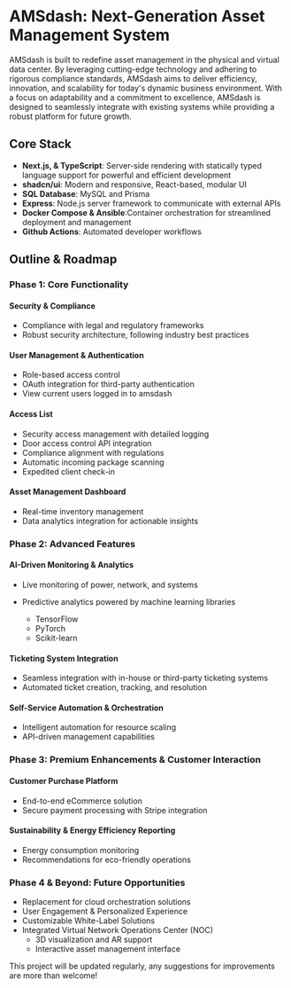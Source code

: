 # AMSdash: Next-Generation Asset Management System

AMSdash is built to redefine asset management in the physical and virtual data center. By leveraging cutting-edge technology and adhering to rigorous compliance standards, AMSdash aims to deliver efficiency, innovation, and scalability for today's dynamic business environment. With a focus on adaptability and a commitment to excellence, AMSdash is designed to seamlessly integrate with existing systems while providing a robust platform for future growth.

## Core Stack

- **Next.js, & TypeScript**: Server-side rendering with statically typed language support for powerful and efficient development
- **shadcn/ui**: Modern and responsive, React-based, modular UI
- **SQL Database**: MySQL and Prisma
- **Express**: Node.js server framework to communicate with external APIs
- **Docker Compose & Ansible**:Container orchestration for streamlined deployment and management
- **Github Actions**: Automated developer workflows

## Outline & Roadmap

### Phase 1: Core Functionality

#### Security & Compliance

- Compliance with legal and regulatory frameworks
- Robust security architecture, following industry best practices

#### User Management & Authentication

- Role-based access control
- OAuth integration for third-party authentication
- View current users logged in to amsdash

#### Access List

- Security access management with detailed logging
- Door access control API integration
- Compliance alignment with regulations
- Automatic incoming package scanning
- Expedited client check-in

#### Asset Management Dashboard

- Real-time inventory management
- Data analytics integration for actionable insights

### Phase 2: Advanced Features

#### AI-Driven Monitoring & Analytics

- Live monitoring of power, network, and systems
- Predictive analytics powered by machine learning libraries

  - TensorFlow
  - PyTorch
  - Scikit-learn

#### Ticketing System Integration

- Seamless integration with in-house or third-party ticketing systems
- Automated ticket creation, tracking, and resolution

#### Self-Service Automation & Orchestration

- Intelligent automation for resource scaling
- API-driven management capabilities

### Phase 3: Premium Enhancements & Customer Interaction

#### Customer Purchase Platform

- End-to-end eCommerce solution
- Secure payment processing with Stripe integration

#### Sustainability & Energy Efficiency Reporting

- Energy consumption monitoring
- Recommendations for eco-friendly operations

### Phase 4 & Beyond: Future Opportunities

- Replacement for cloud orchestration solutions
- User Engagement & Personalized Experience
- Customizable White-Label Solutions
- Integrated Virtual Network Operations Center (NOC)
  - 3D visualization and AR support
  - Interactive asset management interface

This project will be updated regularly, any suggestions for improvements are more than welcome!
